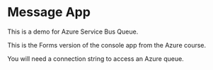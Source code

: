 # Message App

This is a demo for Azure Service Bus Queue.

This is the Forms version of the console app from the Azure course.

You will need a connection string to access an Azure queue.

